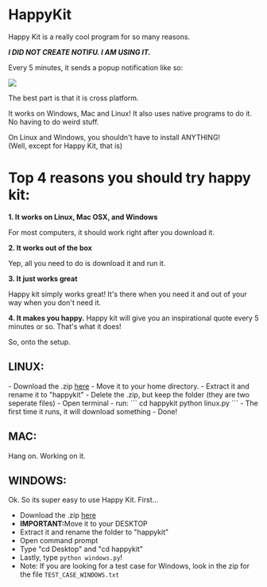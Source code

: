 HappyKit
========
Happy Kit is a really cool program for so many reasons. 

***I DID NOT CREATE NOTIFU. I AM USING IT.***

Every 5 minutes, it sends a popup notification like so:

<img src="http://nexae.ryanzaleski.com/img/HappyCrop.JPG">

The best part is that it is cross platform.

It works on Windows, Mac and Linux! It also uses native programs to do it. No having to do weird stuff.

On Linux and Windows, you shouldn't have to install ANYTHING!
<br />
(Well, except for Happy Kit, that is)

<h1>Top 4 reasons you should try happy kit:</h1>

<b>1. It works on Linux, Mac OSX, and Windows</b>

For most computers, it should work right after you download it.

<b>2. It works out of the box</b>

Yep, all you need to do is download it and run it.

<b>3. It just works great</b>

Happy kit simply works great! It's there when you need it and out of your way when you don't need it.

<b>4. It makes you happy.</b>
Happy kit will give you an inspirational quote every 5 minutes or so. That's what it does!

So, onto the setup.

<h2>LINUX:</h2>
- Download the .zip <a href="https://github.com/Nexae/HappyKit/archive/master.zip">here</a>
- Move it to your home directory.
- Extract it and rename it to "happykit" 
- Delete the .zip, but keep the folder (they are two seperate files)
- Open terminal
- run:
```
cd happykit
python linux.py
```
- The first time it runs, it will download something
- Done! 


<h2>MAC: </h2>
Hang on. Working on it.


<h2>WINDOWS: </h2>
Ok. So its super easy to use Happy Kit. First...

- Download the .zip <a href="https://github.com/Nexae/HappyKit/archive/master.zip">here</a>
- <b>IMPORTANT:</b>Move it to your DESKTOP
- Extract it and rename the folder to "happykit"
- Open command prompt
- Type "cd Desktop" and "cd happykit"
- Lastly, type <code>python windows.py</code>!
- Note: If you are looking for a test case for Windows, look in the zip
  for the file <code>TEST_CASE_WINDOWS.txt</code>
